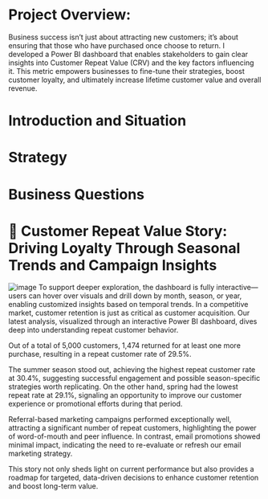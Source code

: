 # Project Overview: 
Business success isn’t just about attracting new customers; it’s about ensuring that those who have purchased once choose to return. I developed a Power BI dashboard that enables stakeholders to gain clear insights into Customer Repeat Value (CRV) and the key factors influencing it. This metric empowers businesses to fine-tune their strategies, boost customer loyalty, and ultimately increase lifetime customer value and overall revenue.
# Introduction and Situation
# Strategy
# Business Questions
# 📖 Customer Repeat Value Story: Driving Loyalty Through Seasonal Trends and Campaign Insights
![image](https://github.com/user-attachments/assets/93e146be-65f5-4d9b-8202-01d1d6fda2f5)
To support deeper exploration, the dashboard is fully interactive—users can hover over visuals and drill down by month, season, or year, enabling customized insights based on temporal trends.
In a competitive market, customer retention is just as critical as customer acquisition. Our latest analysis, visualized through an interactive Power BI dashboard, dives deep into understanding repeat customer behavior.

Out of a total of 5,000 customers, 1,474 returned for at least one more purchase, resulting in a repeat customer rate of 29.5%. 

The summer season stood out, achieving the highest repeat customer rate at 30.4%, suggesting successful engagement and possible season-specific strategies worth replicating. On the other hand, spring had the lowest repeat rate at 29.1%, signaling an opportunity to improve our customer experience or promotional efforts during that period.

Referral-based marketing campaigns performed exceptionally well, attracting a significant number of repeat customers, highlighting the power of word-of-mouth and peer influence. In contrast, email promotions showed minimal impact, indicating the need to re-evaluate or refresh our email marketing strategy.

This story not only sheds light on current performance but also provides a roadmap for targeted, data-driven decisions to enhance customer retention and boost long-term value.
